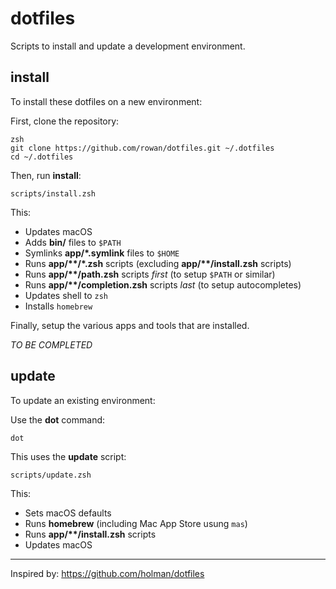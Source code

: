 # dotfiles

Scripts to install and update a development environment.

## install

To install these dotfiles on a new environment:

First, clone the repository:

```
zsh
git clone https://github.com/rowan/dotfiles.git ~/.dotfiles
cd ~/.dotfiles
```

Then, run **install**:

`scripts/install.zsh`

This:

- Updates macOS
- Adds **bin/** files to `$PATH`
- Symlinks **app/\*.symlink** files to `$HOME`
- Runs **app/\*\*/\*.zsh** scripts (excluding **app/\*\*/install.zsh** scripts)
- Runs **app/\*\*/path.zsh** scripts _first_ (to setup `$PATH` or similar)
- Runs **app/\*\*/completion.zsh** scripts _last_ (to setup autocompletes)
- Updates shell to `zsh`
- Installs `homebrew`

Finally, setup the various apps and tools that are installed.

_TO BE COMPLETED_

## update 

To update an existing environment:

Use the **dot** command:

`dot`

This uses the **update** script:

`scripts/update.zsh`

This:

- Sets macOS defaults
- Runs **homebrew** (including Mac App Store usung `mas`)
- Runs **app/\*\*/install.zsh** scripts
- Updates macOS

---

Inspired by: https://github.com/holman/dotfiles